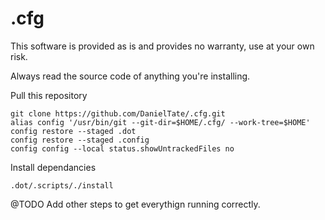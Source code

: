 # .cfg

This software is provided as is and provides no warranty, use at your own risk.

Always read the source code of anything you're installing.

Pull this repository
```
git clone https://github.com/DanielTate/.cfg.git
alias config '/usr/bin/git --git-dir=$HOME/.cfg/ --work-tree=$HOME'
config restore --staged .dot
config restore --staged .config
config config --local status.showUntrackedFiles no
```

Install dependancies
```
.dot/.scripts/./install
```

@TODO
Add other steps to get everythign running correctly.
